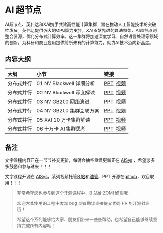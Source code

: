 <!--Copyright © ZOMI 适用于[License](https://github.com/chenzomi12/AIInfra)版权许可-->

# AI 超节点

AI超节点、英伟达和XAI携手共建高性能计算集群，旨在推动人工智能技术的突破性发展。英伟达提供强大的GPU算力支持，XAI贡献先进的算法框架，AI超节点则整合资源，优化分布式计算效率。这一集群将加速深度学习、自然语言处理等领域的创新，为科研和商业应用提供前所未有的计算能力，助力AI技术迈向新高度。

## 内容大纲

| 大纲 | 小节 | 链接|
|:-- |:-- |:-- |
| 分布式并行 | 01 NV Blackwell 详细分析  | [PPT](./01Evolution.pdf), [视频](https://www.bilibili.com/video/BV1iT6TYXE25) |
| 分布式并行 | 02 NV Blackwell 深度解读  | [PPT](./02Details.pdf), [视频](https://www.bilibili.com/video/BV1EczyYbEfE) |
| 分布式并行 | 03 NV GB200 网络演进  | [PPT](./03Network.pdf), [视频](https://www.bilibili.com/video/BV1Vgi2YJEk7) |
| 分布式并行 | 04 NV GB200 集群互联方案  | [PPT](./04Cluster.pdf), [视频](https://www.bilibili.com/video/BV1uaiXYbE5h) |
| 分布式并行 | 05 XAI 10 万卡集群解读  | [PPT](./05XAI.pdf), [视频](https://www.bilibili.com/video/BV1Mui6YdE6s) |
| 分布式并行 | 06 十万卡 AI 集群思考  | [PPT](./06Thought.pdf), [视频](https://www.bilibili.com/video/BV16MqsYNExP) |

## 备注

文字课程内容正在一节节补充更新，每晚会抽空继续更新正在 [AISys](https://chenzomi12.github.io/) ，希望您多多鼓励和参与进来！！！

文字课程开源在 [AISys](https://chenzomi12.github.io/)，系列视频托管[B 站](https://space.bilibili.com/517221395)和[油管](https://www.youtube.com/@ZOMI666/playlists)，PPT 开源在[github](https://github.com/chenzomi12/AIInfra)，欢迎取用！！！

> 非常希望您也参与到这个开源课程中，B 站给 ZOMI 留言哦！
>
> 欢迎大家使用的过程中发现 bug 或者勘误直接提交代码 PR 到开源社区哦！
>
> 希望这个系列能够给大家、朋友们带来一些些帮助，也希望自己能够继续坚持完成所有内容哈！
